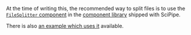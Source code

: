 At the time of writing this, the recommended way to split files is to use the
[`FileSplitter` component](https://godoc.org/github.com/scipipe/scipipe/components#FileSplitter)
in the [component library](https://godoc.org/github.com/scipipe/scipipe/components) shipped with SciPipe.

There is also [an example which uses it](https://github.com/scipipe/scipipe/blob/master/examples/scatter_gather/scattergather.go#L24) available.
